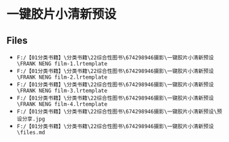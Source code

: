 # 一键胶片小清新预设

## Files

- `F:/【01分类书籍】\分类书籍\22综合性图书\674298946摄影\一键胶片小清新预设\FRANK NENG film-1.lrtemplate`
- `F:/【01分类书籍】\分类书籍\22综合性图书\674298946摄影\一键胶片小清新预设\FRANK NENG film-2.lrtemplate`
- `F:/【01分类书籍】\分类书籍\22综合性图书\674298946摄影\一键胶片小清新预设\FRANK NENG film-3.lrtemplate`
- `F:/【01分类书籍】\分类书籍\22综合性图书\674298946摄影\一键胶片小清新预设\FRANK NENG film-4.lrtemplate`
- `F:/【01分类书籍】\分类书籍\22综合性图书\674298946摄影\一键胶片小清新预设\预设分享.jpg`
- `F:/【01分类书籍】\分类书籍\22综合性图书\674298946摄影\一键胶片小清新预设\files.md`
